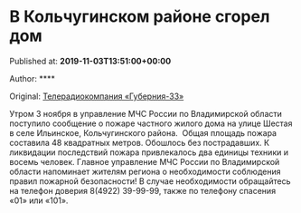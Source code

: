 
# В Кольчугинском районе сгорел дом

Published at: **2019-11-03T13:51:00+00:00**

Author: ****

Original: [Телерадиокомпания «Губерния-33»](http://trc33.ru/news/events/v-kolchuginskom-rayone-sgorel-dom/)

Утром 3 ноября в управление МЧС России по Владимирской области поступило сообщение о пожаре частного жилого дома на улице Шестая в селе Ильинское, Кольчугинского района. 
Общая площадь пожара составила 48 квадратных метров. Обошлось без пострадавших. К ликвидации последствий пожара привлекалось два единицы техники и восемь человек.
Главное управление МЧС России по Владимирской области напоминает жителям региона о необходимости соблюдения правил пожарной безопасности! В случае необходимости обращайтесь на телефон доверия 8(4922) 39-99-99, также по телефону спасения «01» или «101».
 
